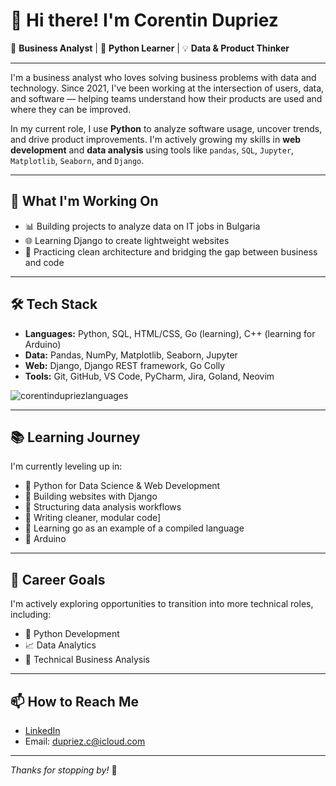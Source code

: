 # 👋 Hi there! I'm Corentin Dupriez

💼 **Business Analyst** | 🐍 **Python Learner** | 💡 **Data & Product Thinker**

---

I'm a business analyst who loves solving business problems with data and technology. Since 2021, I've been working at the intersection of users, data, and software — helping teams understand how their products are used and where they can be improved.

In my current role, I use **Python** to analyze software usage, uncover trends, and drive product improvements. I'm actively growing my skills in **web development** and **data analysis** using tools like `pandas`, `SQL`, `Jupyter`, `Matplotlib`, `Seaborn`, and `Django`.

---

## 🚀 What I'm Working On

- 📊 Building projects to analyze data on IT jobs in Bulgaria  
- 🌐 Learning Django to create lightweight websites  
- 🧠 Practicing clean architecture and bridging the gap between business and code  

---

## 🛠️ Tech Stack

- **Languages:** Python, SQL, HTML/CSS, Go (learning), C++ (learning for Arduino)
- **Data:** Pandas, NumPy, Matplotlib, Seaborn, Jupyter
- **Web:** Django, Django REST framework, Go Colly
- **Tools:** Git, GitHub, VS Code, PyCharm, Jira, Goland, Neovim
<img src="https://github-readme-stats.vercel.app/api/top-langs?username=corentin-dupriez" alt="corentindupriezlanguages">

---

## 📚 Learning Journey

I'm currently leveling up in:
- 🔹 Python for Data Science & Web Development
- 🔹 Building websites with Django
- 🔹 Structuring data analysis workflows
- 🔹 Writing cleaner, modular code]
- 🔹 Learning go as an example of a compiled language
- 🔹 Arduino

---

## 🎯 Career Goals

I'm actively exploring opportunities to transition into more technical roles, including:
- 🐍 Python Development  
- 📈 Data Analytics  
- 🧩 Technical Business Analysis  

---

## 📫 How to Reach Me

- [LinkedIn](https://www.linkedin.com/in/corentin-dupriez-407748131/)  
- Email: dupriez.c@icloud.com

---

_Thanks for stopping by!_ 🙌
